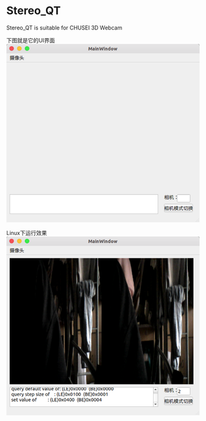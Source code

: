 # Stereo_QT
Stereo_QT is suitable for CHUSEI 3D Webcam

下图就是它的UI界面
![](https://raw.githubusercontent.com/ruoxi521/Stereo_QT/main/image/1.png)

Linux下运行效果
![](https://raw.githubusercontent.com/ruoxi521/Stereo_QT/main/image/2.png)
